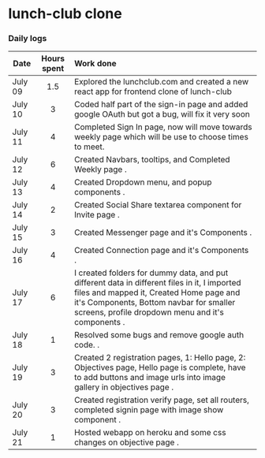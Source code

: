# lunch-club clone

### Daily logs

| Date    | Hours spent | Work done                                                                                                                                                                                                                                |
| ------- | :---------: | :--------------------------------------------------------------------------------------------------------------------------------------------------------------------------------------------------------------------------------------- |
| July 09 |     1.5     | Explored the lunchclub.com and created a new react app for frontend clone of lunch-club                                                                                                                                                  |
| July 10 |      3      | Coded half part of the sign-in page and added google OAuth but got a bug, will fix it very soon                                                                                                                                          |
| July 11 |      4      | Completed Sign In page, now will move towards weekly page which will be use to choose times to meet.                                                                                                                                     |
| July 12 |      6      | Created Navbars, tooltips, and Completed Weekly page .                                                                                                                                                                                   |
| July 13 |      4      | Created Dropdown menu, and popup components .                                                                                                                                                                                            |
| July 14 |      2      | Created Social Share textarea component for Invite page .                                                                                                                                                                                |
| July 15 |      3      | Created Messenger page and it's Components .                                                                                                                                                                                             |
| July 16 |      4      | Created Connection page and it's Components .                                                                                                                                                                                            |
| July 17 |      6      | I created folders for dummy data, and put different data in different files in it, I imported files and mapped it, Created Home page and it's Components, Bottom navbar for smaller screens, profile dropdown menu and it's components . |
| July 18 |      1      | Resolved some bugs and remove google auth code. .                                                                                                                                                                                        |
| July 19 |      3      | Created 2 registration pages, 1: Hello page, 2: Objectives page, Hello page is complete, have to add buttons and image urls into image gallery in objectives page .                                                                      |
| July 20 |      3      | Created registration verify page, set all routers, completed signin page with image show component .                                                                                                                                     |
| July 21 |      1      | Hosted webapp on heroku and some css changes on objective page .                                                                                                                                                                         |
